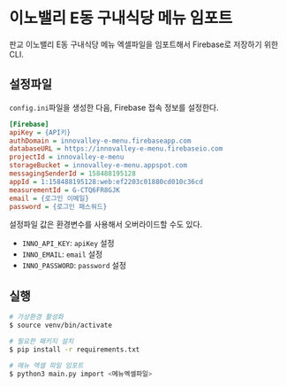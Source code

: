 # 이노밸리 E동 구내식당 메뉴 임포트

판교 이노밸리 E동 구내식당 메뉴 엑셀파일을 임포트해서 Firebase로 저장하기 위한 CLI.

## 설정파일
`config.ini`파일을 생성한 다음, Firebase 접속 정보를 설정한다.

```ini
[Firebase]
apiKey = {API키}
authDomain = innovalley-e-menu.firebaseapp.com
databaseURL = https://innovalley-e-menu.firebaseio.com
projectId = innovalley-e-menu
storageBucket = innovalley-e-menu.appspot.com
messagingSenderId = 158488195128
appId = 1:158488195128:web:ef2203c01880cd010c36cd
measurementId = G-CTQ6FR8GJK
email = {로그인 이메일}
password = {로그인 패스워드}
```

설정파일 값은 환경변수를 사용해서 오버라이드할 수도 있다.
* `INNO_API_KEY`: `apiKey` 설정
* `INNO_EMAIL`: `email` 설정
* `INNO_PASSWORD`: `password` 설정

## 실행
```bash
# 가상환경 활성화
$ source venv/bin/activate

# 필요한 패키지 설치
$ pip install -r requirements.txt

# 메뉴 엑셀 파일 임포트
$ python3 main.py import <메뉴엑셀파일>
```
